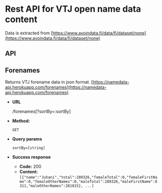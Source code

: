 # Rest API for VTJ open name data content
Data is extracted from [https://www.avoindata.fi/data/fi/dataset/none](https://www.avoindata.fi/data/fi/dataset/none)


## API

**Forenames**
---
Returns VTJ forename data in json format.
[https://namedata-api.herokuapp.com/forenames](https://namedata-api.herokuapp.com/forenames)

* **URL**

    /forenames[?sortBy=:sortBy]
    
* **Method:**

    `GET`
    
* **Query params**

    `sortBy=[string]`
    
* **Success response**

  * **Code:** 200 </br>
  * **Content:** `[{"name":"Juhani","total":289326,"femaleTotal":0,"femaleFirstName":0,"femaleOtherNames":0,"maleTotal":289326,"maleFirstName":8311,"maleOtherNames":281015}, ...]`

